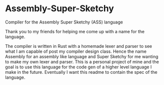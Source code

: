 # Assembly-Super-Sketchy
Compiler for the Assembly Super Sketchy (ASS) language

Thank you to my friends for helping me come up with a name for the language.

The compiler is written in Rust with a homemade lexer and parser to see what I am capable of post my compiler design class. Hence the name Assembly for an assembly like language and Super Sketchy for me wanting to make my own lexer and parser.
This is a personal project of mine and the goal is to use this language for the code gen of a higher level language I make in the future.
Eventually I want this readme to contain the spec of the language.
